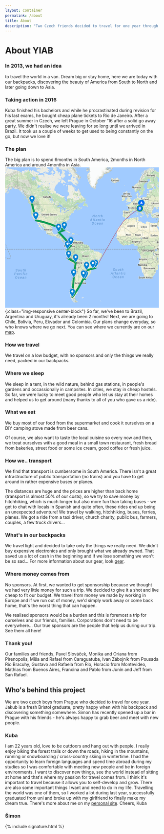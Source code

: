 ```yaml
---
layout: container
permalink: /about
title: About
description: "Two Czech friends decided to travel for one year through South America and Asia, living out of their backpacks. Find out all about this backpacking journey and the guys behind it on this page."
---
```

# About YIAB

### In 2013, we had an idea
to travel the world in a van. Dream big or stay home, here we are today with our backpacks, discovering the beauty of America from South to North and later going down to Asia.

### Taking action in 2016
Kuba finished his bachelors and while he procrastinated during revision for his last exams, he bought cheap plane tickets to Rio de Janeiro. After a great summer in Czech, we left Prague in October '16 after a solid go away party. We didn't realise we were leaving for so long until we arrived in Brazil. It took us a couple of weeks to get used to being constantly on the go, but now we love it! 

### The plan 
The big plan is to spend 6months in South America, 2months in North America and around 4months in Asia. 
![The plan](/assets/jpegs/plan_map.png){:class="img-responsive center-block"}
So far, we've been to Brazil, Argentina and Uruguay, it's already been 2 months! Next, we are going to Chile, Bolivia, Peru, Ekvador and Colombia. Our plans change everyday, so who knows where we go next. You can see where we currently are on our [map](/map).

### How we travel

We travel on a low budget, with no sponsors and only the things we really need, packed in our backpacks.

### Where we sleep
We sleep in a tent, in the wild nature, behind gas stations, in people's gardens and occassionally in campsites. In cities, we stay in cheap hostels. So far, we were lucky to meet good people who let us stay at their homes and helped us to get around (many thanks to all of you who gave us a ride). 

### What we eat
We buy most of our food from the supermarket and cook it ourselves on a DIY camping stove made from beer cans. 

Of course, we also want to taste the local cuisine so every now and then, we treat ourselves with a good meal in a small town restaurant, fresh bread from bakeries, street food or some ice cream, good coffee or fresh juice. 

### How we.. transport
We find that transport is cumbersome in South America. There isn't a great infrastructure of public transportation (no trains) and you have to get around in rather expensive buses or planes. 

The distances are huge and the prices are higher than back home (transport is almost 50% of our costs), so we try to save money by hitchhiking, which is much longer but also more fun than taking buses - we get to chat with locals in Spanish and quite often, these rides end up being an unexpected adventure! We travel by walking, hitchhiking, buses, ferries, planes. We got a ride from a taxi driver, church charity, public bus, farmers, couples, a few truck drivers... 

### What's in our backpacks
We travel light and decided to take only the things we really need. We didn't buy expensive electronics and only brought what we already owned. That saved us a lot of cash in the beginning and if we lose something we won't be so sad... For more information about our gear, look [gear](/gear).


### Where money comes from
No sponsors. At first, we wanted to get sponsorship because we thought we had very little money for such a trip. We decided to give it a shot and live cheap to fit our budget. We travel from money we made by working in Europe and if we run out of money, we'd simply work away or come back home, that's the worst thing that can happen. 

We realised sponsors would be a burden and this is foremost a trip for ourselves and our friends, families. Corporations don't need to be everywhere... Our true sponsors are the people that help us during our trip. See them all here!

### Thank you!

Our families and friends, Pavel Slováček, Monika and Oriana from Pirenopolis, Míša and Rafael from Caraguatuba, Ivan Zábojník from Pousada Rio Bracuhy, Gustavo and Rafaela from Rio, Horacio from Montevideo, Mathias from Buenos Aires, Francina and Pablo from Junín and Jeff from San Rafael.

## Who's behind this project

We are two czech boys from Prague who decided to travel for one year. Jakub is a fresh Bristol graduate, pretty happy when with his backpack and discovering something somewhere. Simon has recently opened up a bar in Prague with his friends - he's always happy to grab beer and meet with new people. 

### Kuba

I am 22 years old, love to be outdoors and hang out with people. I really enjoy biking the forest trails or down the roads, hiking in the mountains, running or snowboarding / cross-country skiing in wintertime. 
I had the opportunity to learn foreign languages and spend time abroad during my studies so I was comfortable with meeting new people and be in foreign environments. 
I want to discover new things, see the world instead of sitting at home and that's where my passion for travel comes from. I think it's important to travel because it allows you to self-develop and grow. 
There are also some important things I want and need to do in my life. Travelling the world was one of them, so I worked a lot during last year, successfully graduated from uni and broke up with my girlfriend to finally make my dream true. There's more about me on my [personal site](www.jakubvelfl.com). Cheers, Kuba

### Šimon

{% include signature.html %}
    
